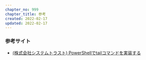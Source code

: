 ```yaml
---
chapter_no: 999
chapter_title: 参考
created: 2022-02-17
updated: 2022-02-17
---
```

### 参考サイト
- [(株式会社システムトラスト) PowerShellでtailコマンドを実装する](https://it-engineer-info.com/language/powershell/tail-command)